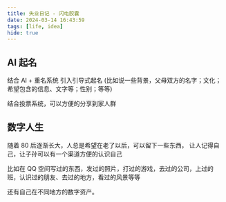 ```yaml
---
title: 失业日记 - 闪电胶囊
date: 2024-03-14 16:43:59
tags: [life, idea]
hide: true
---
```


## AI 起名

结合 AI + 重名系统
引入引导式起名 (比如说一些背景，父母双方的名字；文化；希望包含的信息、文字等；性别；等等)

结合投票系统，可以方便的分享到家人群

## 数字人生

随着 80 后逐渐长大，人总是希望在老了以后，可以留下一些东西，
让人记得自己，让子孙可以有一个渠道方便的认识自己

比如在 QQ 空间写过的东西，发过的照片，打过的游戏，去过的公司，上过的班，认识过的朋友、去过的地方，看过的风景等等

还有自己在不同地方的数字资产。
